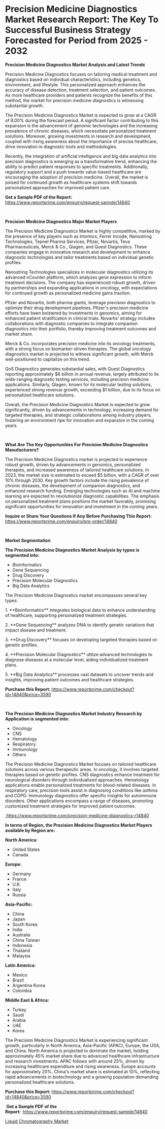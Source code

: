 <p><h1>Precision Medicine Diagnostics Market Research Report: The Key To Successful Business Strategy Forecasted for Period from 2025 - 2032</h1></p><p><strong>Precision Medicine Diagnostics Market Analysis and Latest Trends</strong></p>
<p><p>Precision Medicine Diagnostics focuses on tailoring medical treatment and diagnostics based on individual characteristics, including genetics, environment, and lifestyle. This personalized approach enhances the accuracy of disease detection, treatment selection, and patient outcomes. As more healthcare providers and patients recognize the benefits of this method, the market for precision medicine diagnostics is witnessing substantial growth.</p><p>The Precision Medicine Diagnostics Market is expected to grow at a CAGR of 8.00% during the forecast period. A significant factor contributing to this expansion is the advancement of genomic technologies and the increasing prevalence of chronic diseases, which necessitate personalized treatment solutions. Moreover, growing investments in research and development, coupled with rising awareness about the importance of precise healthcare, drive innovation in diagnostic tools and methodologies.</p><p>Recently, the integration of artificial intelligence and big data analytics into precision diagnostics is emerging as a transformative trend, enhancing the ability to predict patient responses to specific treatments. Additionally, regulatory support and a push towards value-based healthcare are encouraging the adoption of precision medicine. Overall, the market is poised for continued growth as healthcare systems shift towards personalized approaches for improved patient care.</p></p>
<p><strong>Get a Sample PDF of the Report:&nbsp;</strong> <a href="https://www.reportprime.com/enquiry/request-sample/14840?utm_campaign=3575&utm_medium=2&utm_source=Github&utm_content=ia&utm_term=20032025&utm_id=precision-medicine-diagnostics">https://www.reportprime.com/enquiry/request-sample/14840</a></p>
<p>&nbsp;</p>
<p><strong>Precision Medicine Diagnostics Major Market Players</strong></p>
<p><p>The Precision Medicine Diagnostics Market is highly competitive, marked by the presence of key players such as Intomics, Ferrer Incode, Nanostring Technologies, Tepnel Pharma Services, Pfizer, Novartis, Teva Pharmaceuticals, Merck & Co., Qiagen, and Quest Diagnostics. These companies engage in innovative research and development to enhance diagnostic technologies and tailor treatments based on individual genetic profiles.</p><p>Nanostring Technologies specializes in molecular diagnostics utilizing its advanced nCounter platform, which analyzes gene expression to inform treatment decisions. The company has experienced robust growth, driven by partnerships and expanding applications in oncology, with expectations for continued growth as personalized medicine gains traction.</p><p>Pfizer and Novartis, both pharma giants, leverage precision diagnostics to optimize their drug development pipelines. Pfizer's precision medicine efforts have been bolstered by investments in genomics, aiming for enhanced patient stratification in clinical trials. Novartis’ strategy includes collaborations with diagnostic companies to integrate companion diagnostics into their portfolio, thereby improving treatment outcomes and market share.</p><p>Merck & Co. incorporates precision medicine into its oncology treatments, with a strong focus on biomarker-driven therapies. The global oncology diagnostics market is projected to witness significant growth, with Merck well-positioned to capitalize on this trend.</p><p>QoS Diagnostics generates substantial sales, with Quest Diagnostics reporting approximately $8 billion in annual revenue, largely attributed to its wide-ranging diagnostic testing services, including precision medicine applications. Similarly, Qiagen, known for its molecular testing solutions, experienced strong revenue growth, exceeding $1 billion, due to its focus on personalized healthcare solutions.</p><p>Overall, the Precision Medicine Diagnostics Market is expected to grow significantly, driven by advancements in technology, increasing demand for targeted therapies, and strategic collaborations among industry players, fostering an environment ripe for innovation and expansion in the coming years.</p></p>
<p>&nbsp;</p>
<p><strong>What Are The Key Opportunities For Precision Medicine Diagnostics Manufacturers?</strong></p>
<p><p>The Precision Medicine Diagnostics market is projected to experience robust growth, driven by advancements in genomics, personalized therapies, and increased awareness of tailored healthcare solutions. In 2023, the market size is estimated to exceed $5 billion, with a CAGR of over 10% through 2030. Key growth factors include the rising prevalence of chronic diseases, the development of companion diagnostics, and enhanced research funding. Emerging technologies such as AI and machine learning are expected to revolutionize diagnostic capabilities. The emphasis on personalized treatment plans positions the market favorably, promising significant opportunities for innovation and investment in the coming years.</p></p>
<p><strong>Inquire or Share Your Questions If Any Before Purchasing This Report:</strong> <a href="https://www.reportprime.com/enquiry/pre-order/14840?utm_campaign=3575&utm_medium=2&utm_source=Github&utm_content=ia&utm_term=20032025&utm_id=precision-medicine-diagnostics">https://www.reportprime.com/enquiry/pre-order/14840</a></p>
<p>&nbsp;</p>
<p><strong>Market Segmentation</strong></p>
<p><strong>The Precision Medicine Diagnostics Market Analysis by types is segmented into:</strong></p>
<p><ul><li>Bioinformatics</li><li>Gene Sequencing</li><li>Drug Discovery</li><li>Precision Molecular Diagnostics</li><li>Big Data Analytics</li></ul></p>
<p><p>The Precision Medicine Diagnostics market encompasses several key types: </p><p>1. **Bioinformatics** integrates biological data to enhance understanding of healthcare, supporting personalized treatment strategies. </p><p>2. **Gene Sequencing** analyzes DNA to identify genetic variations that impact disease and treatment. </p><p>3. **Drug Discovery** focuses on developing targeted therapies based on genetic profiles.</p><p>4. **Precision Molecular Diagnostics** utilize advanced technologies to diagnose diseases at a molecular level, aiding individualized treatment plans. </p><p>5. **Big Data Analytics** processes vast datasets to uncover trends and insights, improving patient outcomes and healthcare strategies.</p></p>
<p><strong>Purchase this Report:&nbsp;</strong><a href="https://www.reportprime.com/checkout?id=14840&price=3590&utm_campaign=3575&utm_medium=2&utm_source=Github&utm_content=ia&utm_term=20032025&utm_id=precision-medicine-diagnostics">https://www.reportprime.com/checkout?id=14840&price=3590</a></p>
<p>&nbsp;</p>
<p><strong>The Precision Medicine Diagnostics Market Industry Research by Application is segmented into:</strong></p>
<p><ul><li>Oncology</li><li>CNS</li><li>Hematology</li><li>Respiratory</li><li>Immunology</li><li>Others</li></ul></p>
<p><p>The Precision Medicine Diagnostics Market focuses on tailored healthcare solutions across various therapeutic areas. In oncology, it involves targeted therapies based on genetic profiles. CNS diagnostics enhance treatment for neurological disorders through individualized approaches. Hematology applications enable personalized treatments for blood-related diseases. In respiratory care, precision tools assist in diagnosing conditions like asthma and COPD. Immunology diagnostics offer specific insights for autoimmune disorders. Other applications encompass a range of diseases, promoting customized treatment strategies for improved patient outcomes.</p></p>
<p><a href="https://www.reportprime.com/precision-medicine-diagnostics-r14840?utm_campaign=3575&utm_medium=2&utm_source=Github&utm_content=ia&utm_term=20032025&utm_id=precision-medicine-diagnostics">&nbsp;https://www.reportprime.com/precision-medicine-diagnostics-r14840</a></p>
<p><strong>In terms of Region, the Precision Medicine Diagnostics Market Players available by Region are:</strong></p>
<p>
    <p> <strong> North America: </strong>
        <ul>
            <li>United States</li>
            <li>Canada</li>
        </ul>
        </p> 
    <p> <strong> Europe: </strong>
        <ul>
            <li>Germany</li>
            <li>France</li>
            <li>U.K.</li>
            <li>Italy</li>
            <li>Russia</li>
        </ul>
        </p> 
    <p> <strong> Asia-Pacific: </strong>
        <ul>
            <li>China</li>
            <li>Japan</li>
            <li>South Korea</li>
            <li>India</li>
            <li>Australia</li>
            <li>China Taiwan</li>
            <li>Indonesia</li>
            <li>Thailand</li>
            <li>Malaysia</li>
        </ul>
        </p> 
    <p> <strong> Latin America: </strong>
        <ul>
            <li>Mexico</li>
            <li>Brazil</li>
            <li>Argentina Korea</li>
            <li>Colombia</li>
        </ul>
        </p> 
    <p> <strong> Middle East & Africa: </strong>
        <ul>
            <li>Turkey</li>
            <li>Saudi</li>
            <li>Arabia</li>
            <li>UAE</li>
            <li>Korea</li>
        </ul>
    </p>
    </p>
<p><p>The Precision Medicine Diagnostics Market is experiencing significant growth, particularly in North America, Asia-Pacific (APAC), Europe, the USA, and China. North America is projected to dominate the market, holding approximately 45% market share due to advanced healthcare infrastructure and research investments. APAC follows with around 25%, driven by increasing healthcare expenditure and rising awareness. Europe accounts for approximately 20%. China's market share is estimated at 10%, reflecting rapid advancements in biotechnology and a growing population demanding personalized healthcare solutions.</p></p>
<p><strong>Purchase this Report: </strong><a href="https://www.reportprime.com/checkout?id=14840&price=3590&utm_campaign=3575&utm_medium=2&utm_source=Github&utm_content=ia&utm_term=20032025&utm_id=precision-medicine-diagnostics">https://www.reportprime.com/checkout?id=14840&price=3590</a></p>
<p>&nbsp;<strong>Get a Sample PDF of the Report:&nbsp;&nbsp;</strong><a href="https://www.reportprime.com/enquiry/request-sample/14840?utm_campaign=3575&utm_medium=2&utm_source=Github&utm_content=ia&utm_term=20032025&utm_id=precision-medicine-diagnostics">https://www.reportprime.com/enquiry/request-sample/14840</a></p>
<p><strong></strong></p>
<p><p><a href="https://github.com/neiridionna/Market-Research-Report-List-1/blob/main/liquid-chromatography-market.md?utm_campaign=3575&utm_medium=2&utm_source=Github&utm_content=ia&utm_term=20032025&utm_id=precision-medicine-diagnostics">Liquid Chromatography Market</a></p></p>